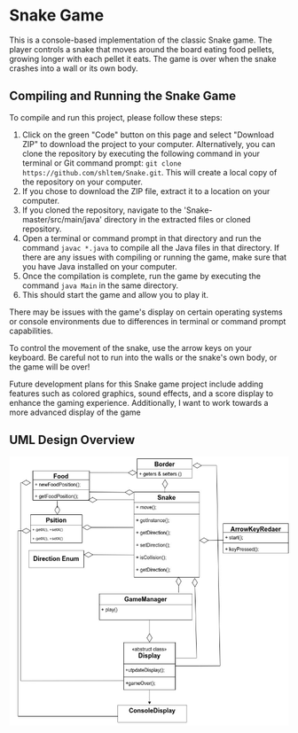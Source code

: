 <h1>Snake Game</h1>
<p>This is a console-based implementation of the classic Snake game. The player controls a snake that moves around the board eating food pellets, growing longer with each pellet it eats. The game is over when the snake crashes into a wall or its own body.</p>

<h2>Compiling and Running the Snake Game</h2>
<p>To compile and run this project, please follow these steps:
<ol>
<li>Click on the green "Code" button on this page and select "Download ZIP" to download the project to your computer. Alternatively, you can clone the repository by executing the following command in your terminal or Git command prompt: <code>git clone https://github.com/shltem/Snake.git</code>. This will create a local copy of the repository on your computer.</li>
<li>If you chose to download the ZIP file, extract it to a location on your computer.</li>
<li>If you cloned the repository, navigate to the 'Snake-master/src/main/java' directory in the extracted files or cloned repository.</li>
<li>Open a terminal or command prompt in that directory and run the command <code>javac *.java</code> to compile all the Java files in that directory. If there are any issues with compiling or running the game, make sure that you have Java installed on your computer.</li>
<li>Once the compilation is complete, run the game by executing the command <code>java Main</code> in the same directory.</li>
<li>This should start the game and allow you to play it. </li>
</ol>
<p>There may be issues with the game's display on certain operating systems or console environments due to differences in terminal or command prompt capabilities. </p>
<p>To control the movement of the snake, use the arrow keys on your keyboard. Be careful not to run into the walls or the snake's own body, or the game will be over!</p>
<p>

<p>Future development plans for this Snake game project include adding features such as colored graphics, sound effects, and a score display to enhance the gaming experience. Additionally, I want to work towards a more advanced display of the game</p>
<h2>UML Design Overview</h2>
<img src="Snake.jpg" alt="uml design">
